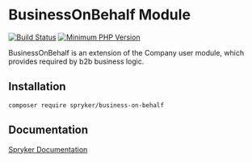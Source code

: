 # BusinessOnBehalf Module
[![Build Status](https://travis-ci.org/spryker/business-on-behalf.svg)](https://travis-ci.org/spryker/business-on-behalf)
[![Minimum PHP Version](https://img.shields.io/badge/php-%3E%3D%207.3-8892BF.svg)](https://php.net/)

BusinessOnBehalf is an extension of the Company user module, which provides required by b2b business logic.

## Installation

```
composer require spryker/business-on-behalf
```

## Documentation

[Spryker Documentation](https://academy.spryker.com/developing_with_spryker/module_guide/modules.html)
